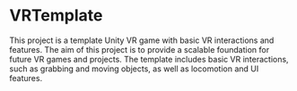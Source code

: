 # VRTemplate

This project is a template Unity VR game with basic VR interactions and features. The aim of this project is to provide a scalable foundation for future VR games and projects. The template includes basic VR interactions, such as grabbing and moving objects, as well as locomotion and UI features.

